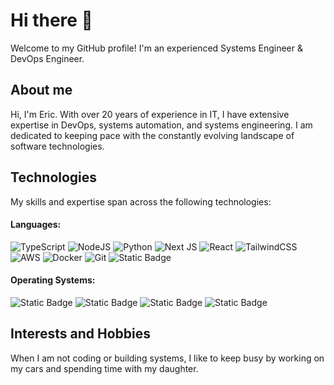 # Hi there 👋

Welcome to my GitHub profile!  I'm an experienced Systems Engineer & DevOps Engineer.

## About me

Hi, I'm Eric. With over 20 years of experience in IT, I have extensive expertise in DevOps, systems automation, and systems engineering. I am dedicated to keeping pace with the constantly evolving landscape of software technologies.

## Technologies

My skills and expertise span across the following technologies:

#### Languages:

![TypeScript](https://img.shields.io/badge/typescript-%23007ACC.svg?style=for-the-badge&logo=typescript&logoColor=white) ![NodeJS](https://img.shields.io/badge/node.js-6DA55F?style=for-the-badge&logo=node.js&logoColor=white) ![Python](https://img.shields.io/badge/python-3670A0?style=for-the-badge&logo=python&logoColor=ffdd54) ![Next JS](https://img.shields.io/badge/Next-black?style=for-the-badge&logo=next.js&logoColor=white) ![React](https://img.shields.io/badge/react-%2320232a.svg?style=for-the-badge&logo=react&logoColor=%2361DAFB) ![TailwindCSS](https://img.shields.io/badge/tailwindcss-%2338B2AC.svg?style=for-the-badge&logo=tailwind-css&logoColor=white) ![AWS](https://img.shields.io/badge/AWS-%23FF9900.svg?style=for-the-badge&logo=amazon-aws&logoColor=white) ![Docker](https://img.shields.io/badge/docker-%230db7ed.svg?style=for-the-badge&logo=docker&logoColor=white) ![Git](https://img.shields.io/badge/git-%23F05033.svg?style=for-the-badge&logo=git&logoColor=white) ![Static Badge](https://img.shields.io/badge/Go-blue?style=for-the-badge&logo=Go&logoColor=white)


#### Operating Systems:

![Static Badge](https://img.shields.io/badge/Red_Hat_Enterprise_Linux-red?style=for-the-badge&logo=redhat) ![Static Badge](https://img.shields.io/badge/Rocky_Linux-red?style=for-the-badge&logo=rockylinux) ![Static Badge](https://img.shields.io/badge/Ubuntu-red?style=for-the-badge&logo=ubuntu) ![Static Badge](https://img.shields.io/badge/FreeBSD-red?style=for-the-badge&logo=freebsd) 

## Interests and Hobbies

When I am not coding or building systems, I like to keep busy by working on my cars and spending time with my daughter.
